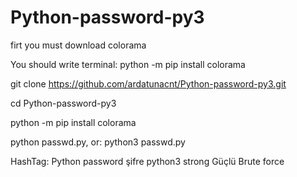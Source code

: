 # Python-password-py3
firt you must download colorama

You should write terminal: python -m pip install colorama


git clone https://github.com/ardatunacnt/Python-password-py3.git

cd Python-password-py3

python -m pip install colorama

python passwd.py, 
or:
python3 passwd.py



HashTag:
Python 
password 
şifre 
python3 
strong 
Güçlü
Brute force 

